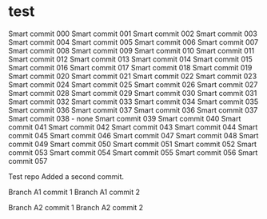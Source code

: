 # test

Smart commit 000
Smart commit 001
Smart commit 002
Smart commit 003
Smart commit 004
Smart commit 005
Smart commit 006
Smart commit 007
Smart commit 008
Smart commit 009
Smart commit 010
Smart commit 011
Smart commit 012
Smart commit 013
Smart commit 014
Smart commit 015
Smart commit 016
Smart commit 017
Smart commit 018
Smart commit 019
Smart commit 020
Smart commit 021
Smart commit 022
Smart commit 023
Smart commit 024
Smart commit 025
Smart commit 026
Smart commit 027
Smart commit 028
Smart commit 029
Smart commit 030
Smart commit 031
Smart commit 032
Smart commit 033
Smart commit 034
Smart commit 035
Smart commit 036
Smart commit 037
Smart commit 036
Smart commit 037
Smart commit 038 - none
Smart commit 039
Smart commit 040
Smart commit 041
Smart commit 042
Smart commit 043
Smart commit 044
Smart commit 045
Smart commit 046
Smart commit 047
Smart commit 048
Smart commit 049
Smart commit 050
Smart commit 051
Smart commit 052
Smart commit 053
Smart commit 054
Smart commit 055
Smart commit 056
Smart commit 057



Test repo
Added a second commit.

Branch A1 commit 1
Branch A1 commit 2

Branch A2 commit 1
Branch A2 commit 2

